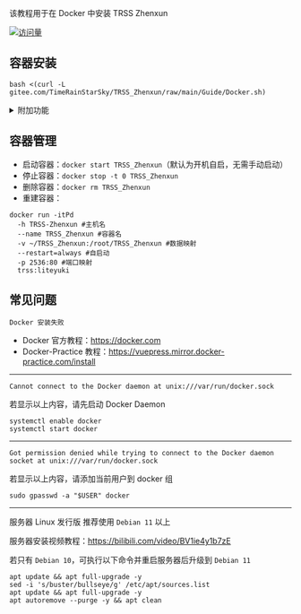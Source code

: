 该教程用于在 Docker 中安装 TRSS Zhenxun

[![访问量](https://profile-counter.glitch.me/TimeRainStarSky-Docker/count.svg)](https://docker.com)

## 容器安装

```
bash <(curl -L gitee.com/TimeRainStarSky/TRSS_Zhenxun/raw/main/Guide/Docker.sh)
```

<details><summary>附加功能</summary>

自定义 安装路径 `DIR` 启动命令 `CMD` 容器名 `DKNAME` （可用于多开）

举例：将脚本安装至 `/Bot` 启动命令 `trss` 容器名 `TRSS` 

```
DIR=/Bot CMD=trss DKNAME=TRSS bash <(x
```

</details>

## 容器管理

- 启动容器：`docker start TRSS_Zhenxun`（默认为开机自启，无需手动启动）
- 停止容器：`docker stop -t 0 TRSS_Zhenxun`
- 删除容器：`docker rm TRSS_Zhenxun`
- 重建容器：

```
docker run -itPd
  -h TRSS-Zhenxun #主机名
  --name TRSS_Zhenxun #容器名
  -v ~/TRSS_Zhenxun:/root/TRSS_Zhenxun #数据映射
  --restart=always #自启动
  -p 2536:80 #端口映射
  trss:liteyuki
```

## 常见问题

```
Docker 安装失败
```

- Docker 官方教程：https://docker.com
- Docker-Practice 教程：https://vuepress.mirror.docker-practice.com/install

---

```
Cannot connect to the Docker daemon at unix:///var/run/docker.sock
```

若显示以上内容，请先启动 Docker Daemon

```
systemctl enable docker
systemctl start docker
```

---

```
Got permission denied while trying to connect to the Docker daemon socket at unix:///var/run/docker.sock
```

若显示以上内容，请添加当前用户到 docker 组

```
sudo gpasswd -a "$USER" docker
```

---

服务器 Linux 发行版 推荐使用 `Debian 11` 以上

服务器安装视频教程：<https://bilibili.com/video/BV1ie4y1b7zE>

若只有 `Debian 10`，可执行以下命令并重启服务器后升级到 `Debian 11`

```
apt update && apt full-upgrade -y
sed -i 's/buster/bullseye/g' /etc/apt/sources.list
apt update && apt full-upgrade -y
apt autoremove --purge -y && apt clean
```

